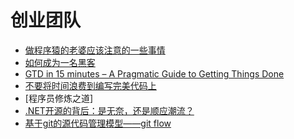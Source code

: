 创业团队
========
	
- [做程序猿的老婆应该注意的一些事情](http://www.techug.com/things-about-be-programmers-wife)
- [如何成为一名黑客](http://www.techug.com/how-to-be-a-hacker)  
- [GTD in 15 minutes – A Pragmatic Guide to Getting Things Done](http://hamberg.no/gtd/)  
- [不要将时间浪费到编写完美代码上](http://www.techug.com/do-not-waste-time-for-perfect-code)  
- [程序员修炼之道]  
- [.NET开源的背后：是无奈，还是顺应潮流？](http://www.techug.com/net-opensource-2)  
- [基于git的源代码管理模型——git flow](http://www.ituring.com.cn/article/56870)  